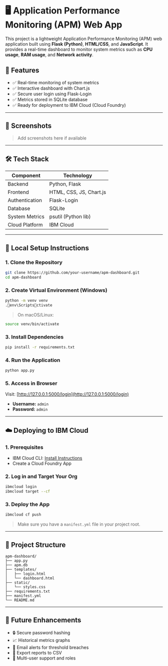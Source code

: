 # 🖥️ Application Performance Monitoring (APM) Web App

This project is a lightweight Application Performance Monitoring (APM) web application built using **Flask (Python)**, **HTML/CSS**, and **JavaScript**. It provides a real-time dashboard to monitor system metrics such as **CPU usage**, **RAM usage**, and **Network activity**.

## 🚀 Features

- ✅ Real-time monitoring of system metrics
- ✅ Interactive dashboard with Chart.js
- ✅ Secure user login using Flask-Login
- ✅ Metrics stored in SQLite database
- ✅ Ready for deployment to IBM Cloud (Cloud Foundry)

---

## 📸 Screenshots

> Add screenshots here if available

---

## 🛠️ Tech Stack

| Component        | Technology            |
|------------------|------------------------|
| Backend          | Python, Flask          |
| Frontend         | HTML, CSS, JS, Chart.js|
| Authentication   | Flask-Login            |
| Database         | SQLite                 |
| System Metrics   | psutil (Python lib)    |
| Cloud Platform   | IBM Cloud              |

---

## 🔧 Local Setup Instructions

### 1. Clone the Repository

```bash
git clone https://github.com/your-username/apm-dashboard.git
cd apm-dashboard
```

### 2. Create Virtual Environment (Windows)

```bash
python -m venv venv
.env\Scriptsctivate
```

> On macOS/Linux:
```bash
source venv/bin/activate
```

### 3. Install Dependencies

```bash
pip install -r requirements.txt
```

### 4. Run the Application

```bash
python app.py
```

### 5. Access in Browser

Visit: [http://127.0.0.1:5000/login](http://127.0.0.1:5000/login)

- **Username:** `admin`  
- **Password:** `admin`

---

## ☁️ Deploying to IBM Cloud

### 1. Prerequisites

- IBM Cloud CLI: [Install Instructions](https://cloud.ibm.com/docs/cli)
- Create a Cloud Foundry App

### 2. Log in and Target Your Org

```bash
ibmcloud login
ibmcloud target --cf
```

### 3. Deploy the App

```bash
ibmcloud cf push
```

> Make sure you have a `manifest.yml` file in your project root.

---

## 📂 Project Structure

```
apm-dashboard/
├── app.py
├── apm.db
├── templates/
│   ├── login.html
│   └── dashboard.html
├── static/
│   └── styles.css
├── requirements.txt
├── manifest.yml
└── README.md
```

---

## 🧠 Future Enhancements

- 🔒 Secure password hashing
- 📈 Historical metrics graphs
- 📧 Email alerts for threshold breaches
- 🧾 Export reports to CSV
- 👥 Multi-user support and roles

 